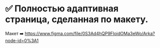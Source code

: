 # :white_check_mark: Полностью адаптивная страница, сделанная по макету.

Макет ➡️ https://www.figma.com/file/0S3Ad4hQP9FloidOMa3eWo/Arka?node-id=0%3A1
